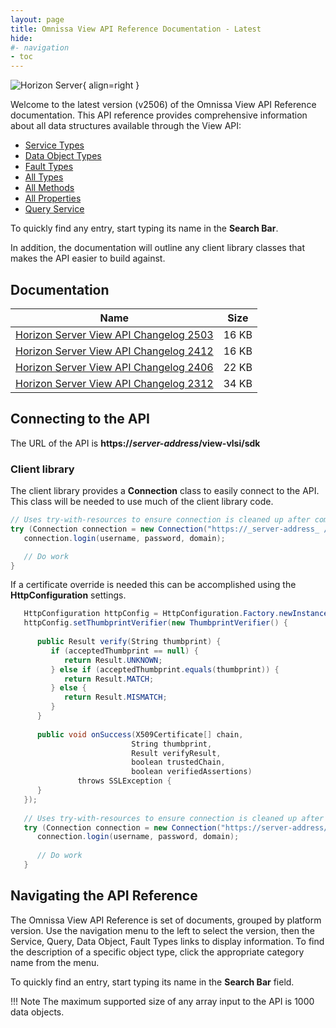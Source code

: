 ```yaml
---
layout: page
title: Omnissa View API Reference Documentation - Latest
hide:
#- navigation
- toc
---
```

![Horizon Server](../../../assets/logos/Horizon-v-lm.png){ align=right }

Welcome to the latest version (v2506) of the Omnissa View API Reference documentation. This API reference provides comprehensive information about all data structures available through the View API:

* [Service Types](versions/2506/mo-types-landing.md)  
* [Data Object Types](versions/2506/do-types-landing.md)  
* [Fault Types](versions/2506/fault-types-landing.md)  
* [All Types](versions/2506/all-types-landing.md)  
* [All Methods](versions/2506/methods-landing.md)  
* [All Properties](versions/2506/properties-landing.md)  
* [Query Service](versions/2506/queries-landing.md)  

To quickly find any entry, start typing its name in the **Search Bar**.

In addition, the documentation will outline any client library classes that makes the API easier to build against.

## Documentation  

| Name | Size |
|---| --- |
| [Horizon Server View API Changelog 2503](docs/ChangelogViewAPI2503.docx) | 16 KB |
| [Horizon Server View API Changelog 2412](docs/ChangelogViewAPI2412.docx) | 16 KB |
| [Horizon Server View API Changelog 2406](docs/ChangelogViewAPI2406.docx) | 22 KB |
| [Horizon Server View API Changelog 2312](docs/ChangelogViewAPI2312.docx) | 34 KB |

## Connecting to the API

The URL of the API is **https://_server-address_/view-vlsi/sdk**

### Client library

The client library provides a **Connection** class to easily connect to the API. This class will be needed to use much of the client library code.

```c#
// Uses try-with-resources to ensure connection is cleaned up after completion.
try (Connection connection = new Connection("https://_server-address_ /view-vlsi/sdk")) {
   connection.login(username, password, domain);

   // Do work
}
```

If a certificate override is needed this can be accomplished using the **HttpConfiguration** settings.

```c#
   HttpConfiguration httpConfig = HttpConfiguration.Factory.newInstance();
   httpConfig.setThumbprintVerifier(new ThumbprintVerifier() {
   
      public Result verify(String thumbprint) {
         if (acceptedThumbprint == null) {
            return Result.UNKNOWN;
         } else if (acceptedThumbprint.equals(thumbprint)) {
            return Result.MATCH;
         } else {
            return Result.MISMATCH;
         }
      }
   
      public void onSuccess(X509Certificate[] chain,
                           String thumbprint,
                           Result verifyResult,
                           boolean trustedChain,
                           boolean verifiedAssertions)
               throws SSLException {
      }
   });
   
   // Uses try-with-resources to ensure connection is cleaned up after completion.
   try (Connection connection = new Connection("https://server-address/view-vlsi/sdk", httpConfig)) {
      connection.login(username, password, domain);
   
      // Do work
   }
```

## Navigating the API Reference

The Omnissa View API Reference is set of documents, grouped by platform version. Use the navigation menu to the left to select the version, then the Service, Query, Data Object, Fault Types links to display information. To find the description of a specific object type, click the appropriate category name from the menu.

To quickly find an entry, start typing its name in the **Search Bar** field.

!!! Note
    The maximum supported size of any array input to the API is 1000 data objects.
